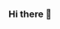 ### Hi there 👋

<!--
**shivam-0510/shivam-0510** is a ✨ _special_ ✨ repository because its `README.md` (this file) appears on your GitHub profile.

Here are some ideas to get you started:

- 🔭 I’m currently working on ...Programming Skills
- 🌱 I’m currently learning ...Web Dev,DS & Algo. and C++ Language
- 🤔 I’m looking for help with ...DS & Algo.
- 😄 Pronouns: ... He/Him.
- ⚡ Fun fact: ... Can't Say.
-->
